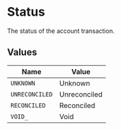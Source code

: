 # Status

The status of the account transaction.


## Values

| Name           | Value          |
| -------------- | -------------- |
| `UNKNOWN`      | Unknown        |
| `UNRECONCILED` | Unreconciled   |
| `RECONCILED`   | Reconciled     |
| `VOID_`        | Void           |